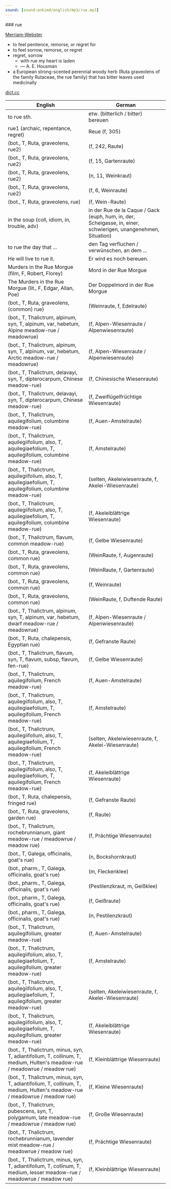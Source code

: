 ```yaml
---
sound: [sound:ankimd/english/mp3/rue.mp3]
---
```


\### rue

[Merriam-Webster](https://www.merriam-webster.com/dictionary/rue)

- to feel penitence, remorse, or regret for
- to feel sorrow, remorse, or regret
- regret, sorrow
    - with rue my heart is laden
    - — A. E. Housman
- a European strong-scented perennial woody herb (Ruta graveolens of the family Rutaceae, the rue family) that has bitter leaves used medicinally

[dict.cc](https://www.dict.cc/rue)

| English        | German       |
| -------------- | ------------ |
| to rue sth. | etw. (bitterlich / bitter) bereuen |
| rue1 (archaic, repentance, regret) | Reue (f, 305) |
|  (bot., T, Ruta, graveolens, rue2) |  (f, 242, Raute) |
|  (bot., T, Ruta, graveolens, rue2) |  (f, 15, Gartenraute) |
|  (bot., T, Ruta, graveolens, rue2) |  (n, 11, Weinkraut) |
|  (bot., T, Ruta, graveolens, rue2) |  (f, 6, Weinraute) |
|  (bot., T, Ruta, graveolens, rue) |  (f, Wein-Raute) |
| in the soup (coll, idiom, in, trouble, adv) | in der Rue de la Caque / Gack (euph, hum, in, der, Scheigasse, in, einer, schwierigen, unangenehmen, Situation) |
| to rue the day that ... | den Tag verfluchen / verwünschen, an dem ... |
| He will live to rue it. | Er wird es noch bereuen. |
| Murders in the Rue Morgue (film, F, Robert, Florey) | Mord in der Rue Morgue |
| The Murders in the Rue Morgue (lit., F, Edgar, Allan, Poe) | Der Doppelmord in der Rue Morgue |
|  (bot., T, Ruta, graveolens, (common) rue) |  (Weinraute, f, Edelraute) |
|  (bot., T, Thalictrum, alpinum, syn, T, alpinum, var, hebetum, Alpine meadow-rue / meadowrue) |  (f, Alpen-Wiesenraute / Alpenwiesenraute) |
|  (bot., T, Thalictrum, alpinum, syn, T, alpinum, var, hebetum, Arctic meadow-rue / meadowrue) |  (f, Alpen-Wiesenraute / Alpenwiesenraute) |
|  (bot., T, Thalictrum, delavayi, syn, T, dipterocarpum, Chinese meadow-rue) |  (f, Chinesische Wiesenraute) |
|  (bot., T, Thalictrum, delavayi, syn, T, dipterocarpum, Chinese meadow-rue) |  (f, Zweiflügelfrüchtige Wiesenraute) |
|  (bot., T, Thalictrum, aquilegifolium, columbine meadow-rue) |  (f, Auen-Amstelraute) |
|  (bot., T, Thalictrum, aquilegiifolium, also, T, aquilegiaefolium, T, aquilegifolium, columbine meadow-rue) |  (f, Amstelraute) |
|  (bot., T, Thalictrum, aquilegiifolium, also, T, aquilegiaefolium, T, aquilegifolium, columbine meadow-rue) |  (selten, Akeleiwiesenraute, f, Akelei-Wiesenraute) |
|  (bot., T, Thalictrum, aquilegiifolium, also, T, aquilegiaefolium, T, aquilegifolium, columbine meadow-rue) |  (f, Akeleiblättrige Wiesenraute) |
|  (bot., T, Thalictrum, flavum, common meadow-rue) |  (f, Gelbe Wiesenraute) |
|  (bot., T, Ruta, graveolens, common rue) |  (WeinRaute, f, Augenraute) |
|  (bot., T, Ruta, graveolens, common rue) |  (WeinRaute, f, Gartenraute) |
|  (bot., T, Ruta, graveolens, common rue) |  (f, Weinraute) |
|  (bot., T, Ruta, graveolens, common rue) |  (WeinRaute, f, Duftende Raute) |
|  (bot., T, Thalictrum, alpinum, syn, T, alpinum, var, hebetum, dwarf meadow-rue / meadowrue) |  (f, Alpen-Wiesenraute / Alpenwiesenraute) |
|  (bot., T, Ruta, chalepensis, Egyptian rue) |  (f, Gefranste Raute) |
|  (bot., T, Thalictrum, flavum, syn, T, flavum, subsp, flavum, fen-rue) |  (f, Gelbe Wiesenraute) |
|  (bot., T, Thalictrum, aquilegifolium, French meadow-rue) |  (f, Auen-Amstelraute) |
|  (bot., T, Thalictrum, aquilegiifolium, also, T, aquilegiaefolium, T, aquilegifolium, French meadow-rue) |  (f, Amstelraute) |
|  (bot., T, Thalictrum, aquilegiifolium, also, T, aquilegiaefolium, T, aquilegifolium, French meadow-rue) |  (selten, Akeleiwiesenraute, f, Akelei-Wiesenraute) |
|  (bot., T, Thalictrum, aquilegiifolium, also, T, aquilegiaefolium, T, aquilegifolium, French meadow-rue) |  (f, Akeleiblättrige Wiesenraute) |
|  (bot., T, Ruta, chalepensis, fringed rue) |  (f, Gefranste Raute) |
|  (bot., T, Ruta, graveolens, garden rue) |  (f, Raute) |
|  (bot., T, Thalictrum, rochebrunnianum, giant meadow-rue / meadowrue / meadow rue) |  (f, Prächtige Wiesenraute) |
|  (bot., T, Galega, officinalis, goat's rue) |  (n, Bockshornkraut) |
|  (bot., pharm., T, Galega, officinalis, goat's rue) |  (m, Fleckenklee) |
|  (bot., pharm., T, Galega, officinalis, goat's rue) |  (Pestilenzkraut, m, Geißklee) |
|  (bot., pharm., T, Galega, officinalis, goat's rue) |  (f, Geißraute) |
|  (bot., pharm., T, Galega, officinalis, goat's rue) |  (n, Pestilenzkraut) |
|  (bot., T, Thalictrum, aquilegifolium, greater meadow-rue) |  (f, Auen-Amstelraute) |
|  (bot., T, Thalictrum, aquilegiifolium, also, T, aquilegiaefolium, T, aquilegifolium, greater meadow-rue) |  (f, Amstelraute) |
|  (bot., T, Thalictrum, aquilegiifolium, also, T, aquilegiaefolium, T, aquilegifolium, greater meadow-rue) |  (selten, Akeleiwiesenraute, f, Akelei-Wiesenraute) |
|  (bot., T, Thalictrum, aquilegiifolium, also, T, aquilegiaefolium, T, aquilegifolium, greater meadow-rue) |  (f, Akeleiblättrige Wiesenraute) |
|  (bot., T, Thalictrum, minus, syn, T, adiantifolium, T, collinum, T, medium, Hulten's meadow-rue / meadowrue / meadow rue) |  (f, Kleinblättrige Wiesenraute) |
|  (bot., T, Thalictrum, minus, syn, T, adiantifolium, T, collinum, T, medium, Hulten's meadow-rue / meadowrue / meadow rue) |  (f, Kleine Wiesenraute) |
|  (bot., T, Thalictrum, pubescens, syn, T, polygamum, late meadow-rue / meadowrue / meadow rue) |  (f, Große Wiesenraute) |
|  (bot., T, Thalictrum, rochebrunnianum, lavender mist meadow-rue / meadowrue / meadow rue) |  (f, Prächtige Wiesenraute) |
|  (bot., T, Thalictrum, minus, syn, T, adiantifolium, T, collinum, T, medium, lesser meadow-rue / meadowrue / meadow rue) |  (f, Kleinblättrige Wiesenraute) |
